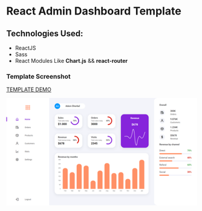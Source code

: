 # React Admin Dashboard Template

## Technologies Used:

- ReactJS
- Sass
- React Modules Like **Chart.js** && **react-router**

### Template Screenshot

[TEMPLATE DEMO](https://heuristic-curran-24b189.netlify.app/)

![WEBSITE PREVIEW](./dashboard.png)
